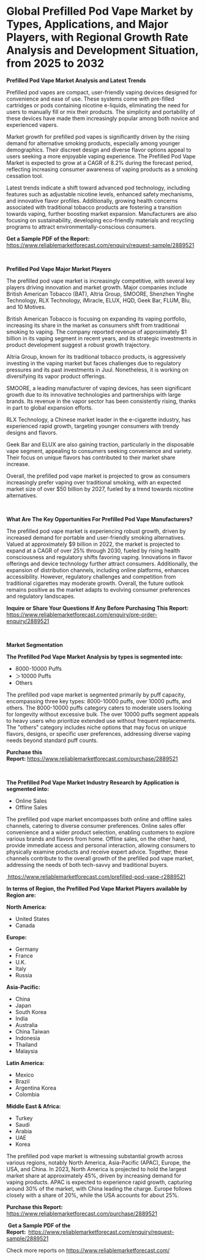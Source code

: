 <p><h1>Global Prefilled Pod Vape Market by Types, Applications, and Major Players, with Regional Growth Rate Analysis and Development Situation, from 2025 to 2032</h1></p><p><strong>Prefilled Pod Vape Market Analysis and Latest Trends</strong></p>
<p><p>Prefilled pod vapes are compact, user-friendly vaping devices designed for convenience and ease of use. These systems come with pre-filled cartridges or pods containing nicotine e-liquids, eliminating the need for users to manually fill or mix their products. The simplicity and portability of these devices have made them increasingly popular among both novice and experienced vapers.</p><p>Market growth for prefilled pod vapes is significantly driven by the rising demand for alternative smoking products, especially among younger demographics. Their discreet design and diverse flavor options appeal to users seeking a more enjoyable vaping experience. The Prefilled Pod Vape Market is expected to grow at a CAGR of 8.2% during the forecast period, reflecting increasing consumer awareness of vaping products as a smoking cessation tool.</p><p>Latest trends indicate a shift toward advanced pod technology, including features such as adjustable nicotine levels, enhanced safety mechanisms, and innovative flavor profiles. Additionally, growing health concerns associated with traditional tobacco products are fostering a transition towards vaping, further boosting market expansion. Manufacturers are also focusing on sustainability, developing eco-friendly materials and recycling programs to attract environmentally-conscious consumers.</p></p>
<p><strong>Get a Sample PDF of the Report:&nbsp;</strong> <a href="https://www.reliablemarketforecast.com/enquiry/request-sample/2889521?utm_campaign=2750&utm_medium=2&utm_source=Github&utm_content=ia&utm_term=14032025&utm_id=prefilled-pod-vape">https://www.reliablemarketforecast.com/enquiry/request-sample/2889521</a></p>
<p>&nbsp;</p>
<p><strong>Prefilled Pod Vape Major Market Players</strong></p>
<p><p>The prefilled pod vape market is increasingly competitive, with several key players driving innovation and market growth. Major companies include British American Tobacco (BAT), Altria Group, SMOORE, Shenzhen Yinghe Technology, RLX Technology, iMiracle, ELUX, HQD, Geek Bar, FLUM, Blu, and 10 Motives.</p><p>British American Tobacco is focusing on expanding its vaping portfolio, increasing its share in the market as consumers shift from traditional smoking to vaping. The company reported revenue of approximately $1 billion in its vaping segment in recent years, and its strategic investments in product development suggest a robust growth trajectory.</p><p>Altria Group, known for its traditional tobacco products, is aggressively investing in the vaping market but faces challenges due to regulatory pressures and its past investments in Juul. Nonetheless, it is working on diversifying its vapor product offerings.</p><p>SMOORE, a leading manufacturer of vaping devices, has seen significant growth due to its innovative technologies and partnerships with large brands. Its revenue in the vapor sector has been consistently rising, thanks in part to global expansion efforts.</p><p>RLX Technology, a Chinese market leader in the e-cigarette industry, has experienced rapid growth, targeting younger consumers with trendy designs and flavors.</p><p>Geek Bar and ELUX are also gaining traction, particularly in the disposable vape segment, appealing to consumers seeking convenience and variety. Their focus on unique flavors has contributed to their market share increase.</p><p>Overall, the prefilled pod vape market is projected to grow as consumers increasingly prefer vaping over traditional smoking, with an expected market size of over $50 billion by 2027, fueled by a trend towards nicotine alternatives.</p></p>
<p>&nbsp;</p>
<p><strong>What Are The Key Opportunities For Prefilled Pod Vape Manufacturers?</strong></p>
<p><p>The prefilled pod vape market is experiencing robust growth, driven by increased demand for portable and user-friendly smoking alternatives. Valued at approximately $9 billion in 2022, the market is projected to expand at a CAGR of over 25% through 2030, fueled by rising health consciousness and regulatory shifts favoring vaping. Innovations in flavor offerings and device technology further attract consumers. Additionally, the expansion of distribution channels, including online platforms, enhances accessibility. However, regulatory challenges and competition from traditional cigarettes may moderate growth. Overall, the future outlook remains positive as the market adapts to evolving consumer preferences and regulatory landscapes.</p></p>
<p><strong>Inquire or Share Your Questions If Any Before Purchasing This Report:</strong> <a href="https://www.reliablemarketforecast.com/enquiry/pre-order-enquiry/2889521?utm_campaign=2750&utm_medium=2&utm_source=Github&utm_content=ia&utm_term=14032025&utm_id=prefilled-pod-vape">https://www.reliablemarketforecast.com/enquiry/pre-order-enquiry/2889521</a></p>
<p>&nbsp;</p>
<p><strong>Market Segmentation</strong></p>
<p><strong>The Prefilled Pod Vape Market Analysis by types is segmented into:</strong></p>
<p><ul><li>8000-10000 Puffs</li><li>＞10000 Puffs</li><li>Others</li></ul></p>
<p><p>The prefilled pod vape market is segmented primarily by puff capacity, encompassing three key types: 8000-10000 puffs, over 10000 puffs, and others. The 8000-10000 puffs category caters to moderate users looking for longevity without excessive bulk. The over 10000 puffs segment appeals to heavy users who prioritize extended use without frequent replacements. The "others" category includes niche options that may focus on unique flavors, designs, or specific user preferences, addressing diverse vaping needs beyond standard puff counts.</p></p>
<p><strong>Purchase this Report:&nbsp;</strong><a href="https://www.reliablemarketforecast.com/purchase/2889521?utm_campaign=2750&utm_medium=2&utm_source=Github&utm_content=ia&utm_term=14032025&utm_id=prefilled-pod-vape">https://www.reliablemarketforecast.com/purchase/2889521</a></p>
<p>&nbsp;</p>
<p><strong>The Prefilled Pod Vape Market Industry Research by Application is segmented into:</strong></p>
<p><ul><li>Online Sales</li><li>Offline Sales</li></ul></p>
<p><p>The prefilled pod vape market encompasses both online and offline sales channels, catering to diverse consumer preferences. Online sales offer convenience and a wider product selection, enabling customers to explore various brands and flavors from home. Offline sales, on the other hand, provide immediate access and personal interaction, allowing consumers to physically examine products and receive expert advice. Together, these channels contribute to the overall growth of the prefilled pod vape market, addressing the needs of both tech-savvy and traditional buyers.</p></p>
<p><a href="https://www.reliablemarketforecast.com/prefilled-pod-vape-r2889521?utm_campaign=2750&utm_medium=2&utm_source=Github&utm_content=ia&utm_term=14032025&utm_id=prefilled-pod-vape">&nbsp;https://www.reliablemarketforecast.com/prefilled-pod-vape-r2889521</a></p>
<p><strong>In terms of Region, the Prefilled Pod Vape Market Players available by Region are:</strong></p>
<p>
    <p> <strong> North America: </strong>
        <ul>
            <li>United States</li>
            <li>Canada</li>
        </ul>
        </p> 
    <p> <strong> Europe: </strong>
        <ul>
            <li>Germany</li>
            <li>France</li>
            <li>U.K.</li>
            <li>Italy</li>
            <li>Russia</li>
        </ul>
        </p> 
    <p> <strong> Asia-Pacific: </strong>
        <ul>
            <li>China</li>
            <li>Japan</li>
            <li>South Korea</li>
            <li>India</li>
            <li>Australia</li>
            <li>China Taiwan</li>
            <li>Indonesia</li>
            <li>Thailand</li>
            <li>Malaysia</li>
        </ul>
        </p> 
    <p> <strong> Latin America: </strong>
        <ul>
            <li>Mexico</li>
            <li>Brazil</li>
            <li>Argentina Korea</li>
            <li>Colombia</li>
        </ul>
        </p> 
    <p> <strong> Middle East & Africa: </strong>
        <ul>
            <li>Turkey</li>
            <li>Saudi</li>
            <li>Arabia</li>
            <li>UAE</li>
            <li>Korea</li>
        </ul>
    </p>
    </p>
<p><p>The prefilled pod vape market is witnessing substantial growth across various regions, notably North America, Asia-Pacific (APAC), Europe, the USA, and China. In 2023, North America is projected to hold the largest market share at approximately 45%, driven by increasing demand for vaping products. APAC is expected to experience rapid growth, capturing around 30% of the market, with China leading the charge. Europe follows closely with a share of 20%, while the USA accounts for about 25%.</p></p>
<p><strong>Purchase this Report: </strong><a href="https://www.reliablemarketforecast.com/purchase/2889521?utm_campaign=2750&utm_medium=2&utm_source=Github&utm_content=ia&utm_term=14032025&utm_id=prefilled-pod-vape">https://www.reliablemarketforecast.com/purchase/2889521</a></p>
<p>&nbsp;<strong>Get a Sample PDF of the Report:&nbsp;&nbsp;</strong><a href="https://www.reliablemarketforecast.com/enquiry/request-sample/2889521?utm_campaign=2750&utm_medium=2&utm_source=Github&utm_content=ia&utm_term=14032025&utm_id=prefilled-pod-vape">https://www.reliablemarketforecast.com/enquiry/request-sample/2889521</a></p>
<p><strong></strong></p>
<p>Check more reports on <a href="https://www.reliablemarketforecast.com/?utm_campaign=2750&utm_medium=2&utm_source=Github&utm_content=ia&utm_term=14032025&utm_id=prefilled-pod-vape">https://www.reliablemarketforecast.com/</a></p>